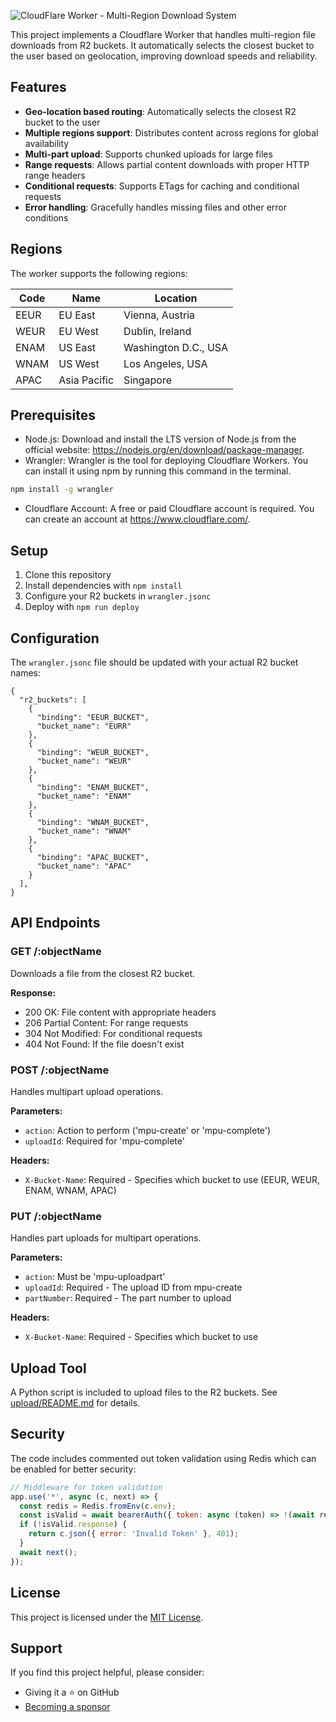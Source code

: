 ![CloudFlare Worker - Multi-Region Download System](https://www.raulcarini.dev/api/dynamic-og?title=CloudFlare%20Worker&description=Multi-Region%20Download%20System)

This project implements a Cloudflare Worker that handles multi-region file downloads from R2 buckets. It automatically selects the closest bucket to the user based on geolocation, improving download speeds and reliability.

## Features

- **Geo-location based routing**: Automatically selects the closest R2 bucket to the user
- **Multiple regions support**: Distributes content across regions for global availability
- **Multi-part upload**: Supports chunked uploads for large files
- **Range requests**: Allows partial content downloads with proper HTTP range headers
- **Conditional requests**: Supports ETags for caching and conditional requests
- **Error handling**: Gracefully handles missing files and other error conditions

## Regions

The worker supports the following regions:

| Code | Name | Location |
|------|------|----------|
| EEUR | EU East | Vienna, Austria |
| WEUR | EU West | Dublin, Ireland |
| ENAM | US East | Washington D.C., USA |
| WNAM | US West | Los Angeles, USA |
| APAC | Asia Pacific | Singapore |

## Prerequisites
- Node.js: Download and install the LTS version of Node.js from the official website: https://nodejs.org/en/download/package-manager.
- Wrangler: Wrangler is the tool for deploying Cloudflare Workers. You can install it using npm by running this command in the terminal.
```bash
npm install -g wrangler
```

- Cloudflare Account: A free or paid Cloudflare account is required. You can create an account at https://www.cloudflare.com/.

## Setup

1. Clone this repository
2. Install dependencies with `npm install`
3. Configure your R2 buckets in `wrangler.jsonc`
4. Deploy with `npm run deploy`

## Configuration

The `wrangler.jsonc` file should be updated with your actual R2 bucket names:

```jsonc
{
  "r2_buckets": [
    {
      "binding": "EEUR_BUCKET",
      "bucket_name": "EURR"
    },
    {
      "binding": "WEUR_BUCKET",
      "bucket_name": "WEUR"
    },
    {
      "binding": "ENAM_BUCKET",
      "bucket_name": "ENAM"
    },
    {
      "binding": "WNAM_BUCKET",
      "bucket_name": "WNAM"
    },
    {
      "binding": "APAC_BUCKET",
      "bucket_name": "APAC"
    }
  ],
}
```

## API Endpoints

### GET /:objectName

Downloads a file from the closest R2 bucket.

**Response:**
- 200 OK: File content with appropriate headers
- 206 Partial Content: For range requests
- 304 Not Modified: For conditional requests
- 404 Not Found: If the file doesn't exist

### POST /:objectName

Handles multipart upload operations.

**Parameters:**
- `action`: Action to perform ('mpu-create' or 'mpu-complete')
- `uploadId`: Required for 'mpu-complete'

**Headers:**
- `X-Bucket-Name`: Required - Specifies which bucket to use (EEUR, WEUR, ENAM, WNAM, APAC)

### PUT /:objectName

Handles part uploads for multipart operations.

**Parameters:**
- `action`: Must be 'mpu-uploadpart'
- `uploadId`: Required - The upload ID from mpu-create
- `partNumber`: Required - The part number to upload

**Headers:**
- `X-Bucket-Name`: Required - Specifies which bucket to use

## Upload Tool

A Python script is included to upload files to the R2 buckets. See [upload/README.md](./upload/README.md) for details.

## Security

The code includes commented out token validation using Redis which can be enabled for better security:

```javascript
// Middleware for token validation
app.use('*', async (c, next) => {
  const redis = Redis.fromEnv(c.env);
  const isValid = await bearerAuth({ token: async (token) => !(await redis.sismember('tokens', token)) })(c, next);
  if (!isValid.response) {
    return c.json({ error: 'Invalid Token' }, 401);
  }
  await next();
});
```

## License

This project is licensed under the [MIT License](LICENSE).

## Support

If you find this project helpful, please consider:
- Giving it a ⭐️ on GitHub
- [Becoming a sponsor](https://github.com/sponsors/R4ULtv/)
